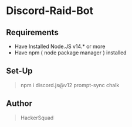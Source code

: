 # Discord-Raid-Bot

## Requirements
* Have Installed Node.JS v14.* or more
* Have npm ( node package manager ) installed

## Set-Up
> npm i discord.js@v12 prompt-sync chalk 

## Author
> HackerSquad
